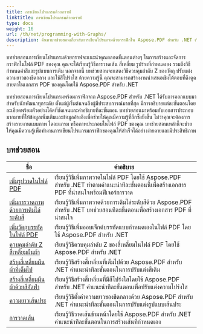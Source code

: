 ```yaml
---
title: การเขียนโปรแกรมด้วยกราฟ
linktitle: การเขียนโปรแกรมด้วยกราฟ
type: docs
weight: 16
url: /th/net/programming-with-Graphs/
description: ค้นหาบทช่วยสอนเกี่ยวกับการเขียนโปรแกรมด้วยกราฟิกใน Aspose.PDF สำหรับ .NET เรียนรู้วิธีสร้างและปรับแต่งกราฟิกในเอกสาร PDF ของคุณ
---
```

บทช่วยสอนการเขียนโปรแกรมด้วยกราฟจะแนะนำคุณตลอดขั้นตอนต่างๆ ในการสร้างและจัดการกราฟิกในไฟล์ PDF ของคุณ คุณจะได้เรียนรู้วิธีการวาดเส้น สี่เหลี่ยม รูปร่างที่กำหนดเอง รวมถึงวิธีกำหนดค่าสีและรูปแบบการเติม นอกจากนี้ บทช่วยสอนจะแสดงวิธีควบคุมลำดับ Z ของวัตถุ ปรับแต่งความยาวของขีดกลาง และใช้สีโปร่งใส ด้วยความรู้นี้ คุณจะสามารถสร้างงานนำเสนอเชิงโต้ตอบที่ดึงดูดสายตาในเอกสาร PDF ของคุณโดยใช้ Aspose.PDF สำหรับ .NET

บทช่วยสอนการเขียนโปรแกรมพร้อมกราฟิกจาก Aspose.PDF สำหรับ .NET ได้รับการออกแบบมาสำหรับนักพัฒนาทุกระดับ ตั้งแต่ผู้เริ่มต้นจนถึงผู้มีประสบการณ์มากที่สุด มีการอธิบายแต่ละขั้นตอนโดยละเอียดพร้อมตัวอย่างโค้ดที่ชัดเจนและคำอธิบายทีละขั้นตอน บทช่วยสอนมาพร้อมกับเอกสารประกอบมากมายที่ให้ข้อมูลเพิ่มเติมและข้อมูลอ้างอิงเพื่อช่วยให้คุณมีความรู้ที่ลึกซึ้งยิ่งขึ้น ไม่ว่าคุณจะต้องการสร้างรายงานแบบภาพ ไดอะแกรม หรือภาพประกอบในไฟล์ PDF ของคุณ บทช่วยสอนเหล่านี้จะช่วยให้คุณมีความรู้เพื่อทำงานการเขียนโปรแกรมกราฟิกของคุณให้สำเร็จได้อย่างง่ายดายและมีประสิทธิภาพ

## บทช่วยสอน
| ชื่อ | คำอธิบาย |
| --- | --- | 
| [เพิ่มรูปวาดในไฟล์ PDF](./add-drawing/) | เรียนรู้วิธีเพิ่มภาพวาดในไฟล์ PDF โดยใช้ Aspose.PDF สำหรับ .NET ทำตามคำแนะนำทีละขั้นตอนนี้เพื่อสร้างเอกสาร PDF ที่น่าสนใจพร้อมฟีเจอร์การวาด |  
| [เพิ่มการวาดภาพด้วยการเติมไล่ระดับสี](./add-drawing-with-gradient-fill/) | เรียนรู้วิธีเพิ่มภาพวาดด้วยการเติมไล่ระดับสีด้วย Aspose.PDF สำหรับ .NET บทช่วยสอนทีละขั้นตอนเพื่อสร้างเอกสาร PDF ที่น่าสนใจ |  
| [เพิ่มวัตถุบรรทัดในไฟล์ PDF](./add-line-object/) | เรียนรู้วิธีเพิ่มออบเจ็กต์บรรทัดแบบกำหนดเองในไฟล์ PDF โดยใช้ Aspose.PDF สำหรับ .NET |  
| [ควบคุมลำดับ Z สี่เหลี่ยมผืนผ้า](./control-rectangle-z-order/) | เรียนรู้วิธีควบคุมลำดับ Z ของสี่เหลี่ยมในไฟล์ PDF โดยใช้ Aspose.PDF สำหรับ .NET  |  
| [สร้างสี่เหลี่ยมผืนผ้าที่เต็มไป](./create-filled-rectangle/) | เรียนรู้วิธีสร้างสี่เหลี่ยมที่เต็มไปด้วย Aspose.PDF สำหรับ .NET คำแนะนำทีละขั้นตอนในการปรับแต่งสีเติม |  
| [สร้างสี่เหลี่ยมผืนผ้าด้วยสีอัลฟ่า](./create-rectangle-with-alpha-color/) | เรียนรู้วิธีสร้างสี่เหลี่ยมที่มีสีโปร่งใสโดยใช้ Aspose.PDF สำหรับ .NET คำแนะนำทีละขั้นตอนเพื่อปรับแต่งความโปร่งใส |  
| [ความยาวเส้นประ](./dash-length/) | เรียนรู้วิธีตั้งค่าความยาวของขีดกลางด้วย Aspose.PDF สำหรับ .NET คำแนะนำทีละขั้นตอนในการปรับแต่งรูปแบบเส้นประ |  
| [การวาดเส้น](./drawing-line/) | เรียนรู้วิธีวาดเส้นข้ามหน้าโดยใช้ Aspose.PDF สำหรับ .NET คำแนะนำทีละขั้นตอนในการสร้างเส้นที่กำหนดเอง |  
